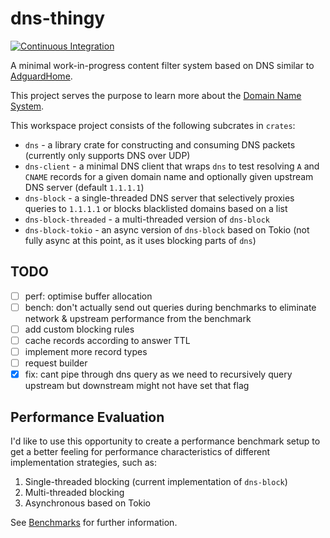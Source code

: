 # dns-thingy

[![Continuous Integration](https://github.com/maximumstock/dns-thingy/actions/workflows/rust.yml/badge.svg?branch=master)](https://github.com/maximumstock/dns-thingy/actions/workflows/rust.yml)

A minimal work-in-progress content filter system based on DNS similar to [AdguardHome](https://github.com/AdguardTeam/AdGuardHome).

This project serves the purpose to learn more about the [Domain Name System](https://en.wikipedia.org/wiki/Domain_Name_System).

This workspace project consists of the following subcrates in `crates`:

- `dns` - a library crate for constructing and consuming DNS packets (currently only supports DNS over UDP)
- `dns-client` - a minimal DNS client that wraps `dns` to test resolving `A` and `CNAME` records for a given domain name
  and optionally given upstream DNS server (default `1.1.1.1`)
- `dns-block` - a single-threaded DNS server that selectively proxies queries to `1.1.1.1` or blocks blacklisted domains based on a list
- `dns-block-threaded` - a multi-threaded version of `dns-block`
- `dns-block-tokio` - an async version of `dns-block` based on Tokio (not fully async at this point, as it uses blocking parts of `dns`)

## TODO

- [ ] perf: optimise buffer allocation
- [ ] bench: don't actually send out queries during benchmarks to eliminate network & upstream performance from the benchmark
- [ ] add custom blocking rules
- [ ] cache records according to answer TTL
- [ ] implement more record types
- [ ] request builder
- [x] fix: cant pipe through dns query as we need to recursively query upstream but downstream might not have set that flag

## Performance Evaluation

I'd like to use this opportunity to create a performance benchmark setup to get a better
feeling for performance characteristics of different implementation strategies, such as:

1. Single-threaded blocking (current implementation of `dns-block`)
2. Multi-threaded blocking
3. Asynchronous based on Tokio

See [Benchmarks](benchmarks/README.md) for further information.
